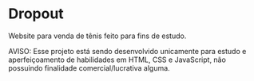 # Dropout

Website para venda de tênis feito para fins de estudo.

AVISO: Esse projeto está sendo desenvolvido unicamente para estudo e aperfeiçoamento de habilidades em HTML, CSS e JavaScript, não possuindo finalidade comercial/lucrativa alguma.
